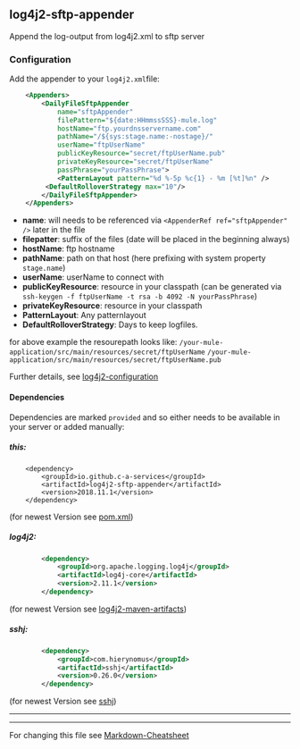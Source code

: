 ## log4j2-sftp-appender
Append the log-output from log4j2.xml to sftp server

### Configuration

Add the appender to your `log4j2.xml`file:

```xml
	<Appenders>
		<DailyFileSftpAppender
			name="sftpAppender"
			filePattern="${date:HHmmssSSS}-mule.log"
			hostName="ftp.yourdnsservername.com"
			pathName="/${sys:stage.name:-nostage}/"
			userName="ftpUserName"
			publicKeyResource="secret/ftpUserName.pub"
			privateKeyResource="secret/ftpUserName"
			passPhrase="yourPassPhrase">
			<PatternLayout pattern="%d %-5p %c{1} - %m [%t]%n" />
         <DefaultRolloverStrategy max="10"/>
		</DailyFileSftpAppender>
	</Appenders>
```
* **name**: will needs to be referenced via `<AppenderRef ref="sftpAppender" />` later in the file
* **filepatter**: suffix of the files (date will be placed in the beginning always)
* **hostName**: ftp hostname
* **pathName**: path on that host (here prefixing with system property `stage.name`)
* **userName**: userName to connect with
* **publicKeyResource**: resource in your classpath (can be generated via `ssh-keygen -f ftpUserName -t rsa -b 4092 -N yourPassPhrase`)
* **privateKeyResource**: resource in your classpath
* **PatternLayout**: Any patternlayout
* **DefaultRolloverStrategy**: Days to keep logfiles.

for above example the resourepath looks like:
  `/your-mule-application/src/main/resources/secret/ftpUserName`
  `/your-mule-application/src/main/resources/secret/ftpUserName.pub`

Further details, see [log4j2-configuration](https://logging.apache.org/log4j/2.x/manual/configuration.html)

#### Dependencies

Dependencies are marked `provided` and so either needs to be available in your server or added manually:

##### this:

		<dependency>
			<groupId>io.github.c-a-services</groupId>
			<artifactId>log4j2-sftp-appender</artifactId>
			<version>2018.11.1</version>
		</dependency>
(for newest Version see [pom.xml](https://github.com/c-a-services/log4j2-sftp-appender/blob/master/pom.xml))

##### log4j2:

```xml
		<dependency>
			<groupId>org.apache.logging.log4j</groupId>
			<artifactId>log4j-core</artifactId>
			<version>2.11.1</version>
		</dependency>
```
(for newest Version see [log4j2-maven-artifacts](https://logging.apache.org/log4j/2.x/maven-artifacts.html))

##### sshj:

```xml
		<dependency>
			<groupId>com.hierynomus</groupId>
			<artifactId>sshj</artifactId>
			<version>0.26.0</version>
		</dependency>
```
(for newest Version see [sshj](https://github.com/hierynomus/sshj))

---
---
For changing this file see [Markdown-Cheatsheet](https://github.com/adam-p/markdown-here/wiki/Markdown-Cheatsheet)